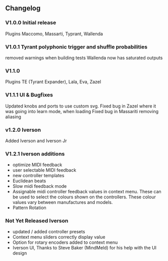 ## Changelog

### V1.0.0 Initial release

Plugins Maccomo, Massarti, Typrant, Wallenda

### V1.0.1 Tyrant polyphonic trigger and shuffle probabilities

removed warnings when building tests
Wallenda now has saturated outputs

### V1.1.0

Plugins TE (Tyrant Expander), Lala, Eva, Zazel


### V1.1.1 UI & Bugfixes

Updated knobs and ports to use custom svg. 
Fixed bug in Zazel where it was going into learn mode, when loading
Fixed bug in Massariti removing aliasing

### v1.2.0 Iverson

Added Iverson and Iverson Jr

### V1.2.1 Iverson additions

 - optimize MIDI feedback
 - user selectable MIDI feedback
 - new controller templates
 - Euclidean beats
 - Slow midi feedback mode
 - Assignable midi controller feedback values in context menu. These can be used to select the colours shown on the controllers. These colour values vary between manufactures and models.
 - Pattern Rotation
  

### Not Yet Released Iverson

 - updated / added controller presets
 - Context menu sliders correctly display value
 - Option for rotary encoders added to context menu
 - Iverson UI, Thanks to Steve Baker (MindMeld) for his help with the UI design
 

